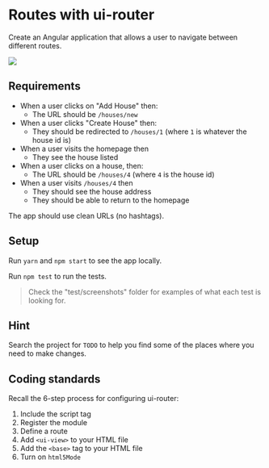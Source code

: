 # Routes with ui-router

Create an Angular application that allows a user to navigate between different routes.

![](./images/spa-routing.png)

## Requirements

- When a user clicks on "Add House" then:
  - The URL should be `/houses/new`
- When a user clicks "Create House" then:
  - They should be redirected to `/houses/1` (where `1` is whatever the house id is)
- When a user visits the homepage then
  - They see the house listed
- When a user clicks on a house, then:
  - The URL should be `/houses/4` (where `4` is the house id)
- When a user visits `/houses/4` then
  - They should see the house address
  - They should be able to return to the homepage

The app should use clean URLs (no hashtags).

## Setup

Run `yarn` and `npm start` to see the app locally.

Run `npm test` to run the tests.

> Check the "test/screenshots" folder for examples of what each test is looking for.

## Hint

Search the project for `TODO` to help you find some of the places where you need to make changes.

## Coding standards

Recall the 6-step process for configuring ui-router:

1. Include the script tag
1. Register the module
1. Define a route
1. Add `<ui-view>` to your HTML file
1. Add the `<base>` tag to your HTML file
1. Turn on `html5Mode`
